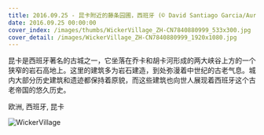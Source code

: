 ```yaml
---
title: 2016.09.25 - 昆卡附近的藤条园圃，西班牙 (© David Santiago Garcia/Aurora Photos)
date: 2016.09.25 00:00:00
cover_index: /images/thumbs/WickerVillage_ZH-CN7840880999_533x300.jpg
cover_detail: /images/WickerVillage_ZH-CN7840880999_1920x1080.jpg
---
```


昆卡是西班牙著名的古城之一，它坐落在乔卡和胡卡河形成的两大峡谷上方的一个狭窄的岩石高地上。这里的建筑多为岩石建造，到处弥漫着中世纪的古老气息。城内大部分历史建筑和遗迹都保持着原貌，而这些建筑也向世人展现着西班牙这个古老帝国的悠久历史。

欧洲, 西班牙, 昆卡

![WickerVillage](/images/WickerVillage_ZH-CN7840880999_1920x1080.jpg)
